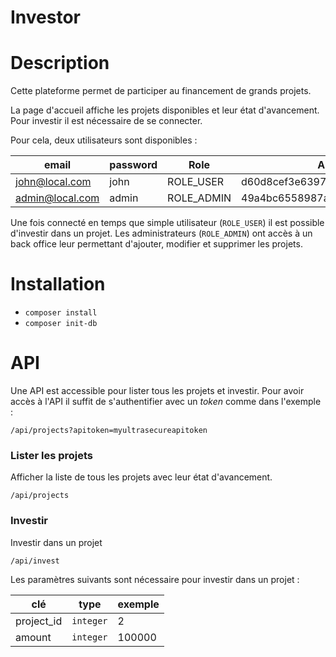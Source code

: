 Investor
===================

# Description

Cette plateforme permet de participer au financement de grands projets.

La page d'accueil affiche les projets disponibles et leur état d'avancement.
Pour investir il est nécessaire de se connecter. 

Pour cela, deux utilisateurs sont disponibles : 

| email           | password | Role       | API token                        |
| ----------------|----------|------------|----------------------------------|
| john@local.com  | john     | ROLE_USER  | d60d8cef3e639757b70c08b56797e771 |
| admin@local.com | admin    | ROLE_ADMIN | 49a4bc6558987a595efbac4ada1e1021 |

Une fois connecté en temps que simple utilisateur (`ROLE_USER`) il est possible d'investir dans un projet.
Les administrateurs (`ROLE_ADMIN`) ont accès à un back office leur permettant d'ajouter, modifier et supprimer les projets.

# Installation
- ```composer install```
- ```composer init-db ```

# API

Une API est accessible pour lister tous les projets et investir.
Pour avoir accès à l'API il suffit de s'authentifier avec un *token* comme dans l'exemple :

```/api/projects?apitoken=myultrasecureapitoken```

### Lister les projets

Afficher la liste de tous les projets avec leur état d'avancement.
 
`/api/projects`

### Investir

Investir dans un projet

`/api/invest`

Les paramètres suivants sont nécessaire pour investir dans un projet :

| clé         | type            | exemple |
|-------------|-----------------|---------|
| project_id  | `integer`       | 2       |
| amount      | `integer`       | 100000  |
